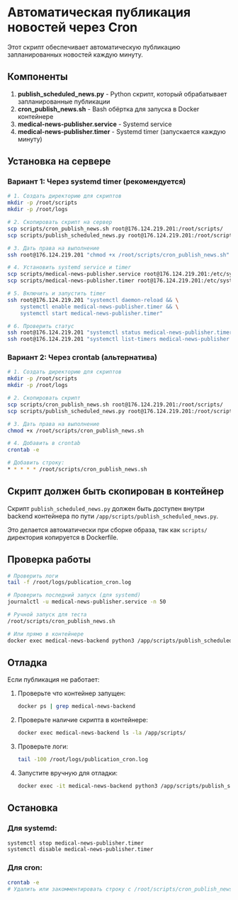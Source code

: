 # Автоматическая публикация новостей через Cron

Этот скрипт обеспечивает автоматическую публикацию запланированных новостей каждую минуту.

## Компоненты

1. **publish_scheduled_news.py** - Python скрипт, который обрабатывает запланированные публикации
2. **cron_publish_news.sh** - Bash обёртка для запуска в Docker контейнере
3. **medical-news-publisher.service** - Systemd service
4. **medical-news-publisher.timer** - Systemd timer (запускается каждую минуту)

## Установка на сервере

### Вариант 1: Через systemd timer (рекомендуется)

```bash
# 1. Создать директорию для скриптов
mkdir -p /root/scripts
mkdir -p /root/logs

# 2. Скопировать скрипт на сервер
scp scripts/cron_publish_news.sh root@176.124.219.201:/root/scripts/
scp scripts/publish_scheduled_news.py root@176.124.219.201:/root/scripts/

# 3. Дать права на выполнение
ssh root@176.124.219.201 "chmod +x /root/scripts/cron_publish_news.sh"

# 4. Установить systemd service и timer
scp scripts/medical-news-publisher.service root@176.124.219.201:/etc/systemd/system/
scp scripts/medical-news-publisher.timer root@176.124.219.201:/etc/systemd/system/

# 5. Включить и запустить timer
ssh root@176.124.219.201 "systemctl daemon-reload && \
    systemctl enable medical-news-publisher.timer && \
    systemctl start medical-news-publisher.timer"

# 6. Проверить статус
ssh root@176.124.219.201 "systemctl status medical-news-publisher.timer"
ssh root@176.124.219.201 "systemctl list-timers medical-news-publisher.timer"
```

### Вариант 2: Через crontab (альтернатива)

```bash
# 1. Создать директорию для скриптов
mkdir -p /root/scripts
mkdir -p /root/logs

# 2. Скопировать скрипт
scp scripts/cron_publish_news.sh root@176.124.219.201:/root/scripts/
scp scripts/publish_scheduled_news.py root@176.124.219.201:/root/scripts/

# 3. Дать права на выполнение
chmod +x /root/scripts/cron_publish_news.sh

# 4. Добавить в crontab
crontab -e

# Добавить строку:
* * * * * /root/scripts/cron_publish_news.sh
```

## Скрипт должен быть скопирован в контейнер

Скрипт `publish_scheduled_news.py` должен быть доступен внутри backend контейнера по пути `/app/scripts/publish_scheduled_news.py`.

Это делается автоматически при сборке образа, так как `scripts/` директория копируется в Dockerfile.

## Проверка работы

```bash
# Проверить логи
tail -f /root/logs/publication_cron.log

# Проверить последний запуск (для systemd)
journalctl -u medical-news-publisher.service -n 50

# Ручной запуск для теста
/root/scripts/cron_publish_news.sh

# Или прямо в контейнере
docker exec medical-news-backend python3 /app/scripts/publish_scheduled_news.py
```

## Отладка

Если публикация не работает:

1. Проверьте что контейнер запущен:
   ```bash
   docker ps | grep medical-news-backend
   ```

2. Проверьте наличие скрипта в контейнере:
   ```bash
   docker exec medical-news-backend ls -la /app/scripts/
   ```

3. Проверьте логи:
   ```bash
   tail -100 /root/logs/publication_cron.log
   ```

4. Запустите вручную для отладки:
   ```bash
   docker exec -it medical-news-backend python3 /app/scripts/publish_scheduled_news.py
   ```

## Остановка

### Для systemd:
```bash
systemctl stop medical-news-publisher.timer
systemctl disable medical-news-publisher.timer
```

### Для cron:
```bash
crontab -e
# Удалить или закомментировать строку с /root/scripts/cron_publish_news.sh
```
